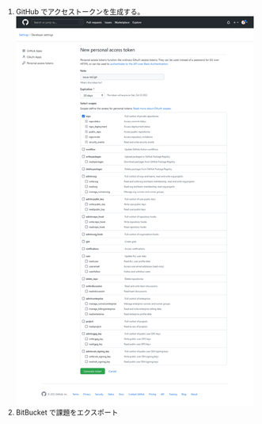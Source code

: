 1. GitHub でアクセストークンを生成する。  
   ![githubでアクセストークンを生成する](github-access-token.png)
2. BitBucket で課題をエクスポート
